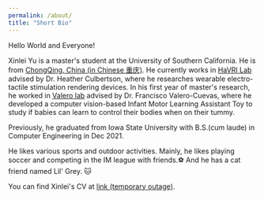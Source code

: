 ```yaml
---
permalink: /about/
title: "Short Bio"
---
```


Hello World and Everyone! 

Xinlei Yu is a master's student at the University of Southern California. He is from [ChongQing, China (in Chinese 重庆)](https://en.wikipedia.org/wiki/Chongqing). He currently works in [HaVRI Lab](https://sites.usc.edu/culbertson/) advised by Dr. Heather Culbertson, where he researches wearable electro-tactile stimulation rendering devices. In his first year of master's research, he worked in [Valero lab](https://valerolab.org/) advised by Dr. Francisco Valero-Cuevas, where he developed a computer vision-based Infant Motor Learning Assistant Toy to study if babies can learn to control their bodies when on their tummy. 

Previously, he graduated from Iowa State University with B.S.(cum laude) in Computer Engineering in Dec 2021. 

He likes various sports and outdoor activities. Mainly, he likes playing soccer and competing in the IM league with friends.:soccer: And he has a cat friend named Lil' Grey. 🐱

You can find Xinlei's CV at [link (temporary outage)](https://www.iastate.edu/).

